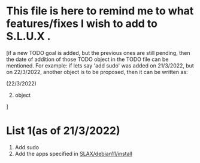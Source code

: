# This file is here to remind me to what features/fixes I wish to add to  S.L.U.X .
[if a new TODO goal is added, but the previous ones are still pending, then the date of addition of those TODO object in the TODO file can be mentioned.
For example: if lets say 'add sudo' was added on 21/3/2022, but on 22/3/2022, another object is to be proposed, then it can be written as:

(22/3/2022)

2. object

] 
# List 1(as of 21/3/2022)
1. Add sudo
2. Add the apps specified in [SLAX/debian11/install](https://www.github.com/tomas-m/linux-live/Slax/debian11/build)
